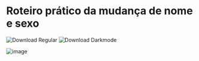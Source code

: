 # Roteiro prático da mudança de nome e sexo

![Download Regular](https://img.shields.io/badge/DESCARREGAR-1%C2%AA%20Edi%C3%A7%C3%A3o%20comum-white?style=for-the-badge)
![Download Darkmode](https://img.shields.io/badge/DESCARREGAR-1%C2%AA%20Edi%C3%A7%C3%A3o%20tema%20escuro-black?style=for-the-badge)


![image](https://github.com/user-attachments/assets/d51a61bf-91fd-4264-b83c-3d3373edb6ce)

